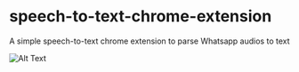 # speech-to-text-chrome-extension
A simple speech-to-text chrome extension to parse Whatsapp audios to text

![Alt Text](https://raw.githubusercontent.com/matheuzquadros/speech-to-text-chrome-extension/master/SpeechToTextExtension.gif)
